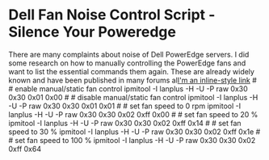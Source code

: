 # Dell Fan Noise Control Script - Silence Your Poweredge

There are many complaints about noise of Dell PowerEdge servers.
I did some research on how to manually controlling the PowerEdge fans and want to list the essential commands them again. These are already widely known and have been published in many forums al[I'm an inline-style link](https://www.google.com)
    #
    # enable manual/static fan control
    ipmitool -I lanplus -H <iDRAC-IP> -U <iDRAC-USER> -P <iDRAC-PASSWORD> raw 0x30 0x30 0x01 0x00
    #
    # disable manual/static fan control
    ipmitool -I lanplus -H <iDRAC-IP> -U <iDRAC-USER> -P <iDRAC-PASSWORD> raw 0x30 0x30 0x01 0x01
    #
    # set fan speed to 0 rpm
    ipmitool -I lanplus -H <iDRAC-IP> -U <iDRAC-USER> -P <iDRAC-PASSWORD> raw 0x30 0x30 0x02 0xff 0x00
    #
    # set fan speed to 20 %
    ipmitool -I lanplus -H <iDRAC-IP> -U <iDRAC-USER> -P <iDRAC-PASSWORD> raw 0x30 0x30 0x02 0xff 0x14
    #
    # set fan speed to 30 %
    ipmitool -I lanplus -H <iDRAC-IP> -U <iDRAC-USER> -P <iDRAC-PASSWORD> raw 0x30 0x30 0x02 0xff 0x1e
    #
    # set fan speed to 100 %
    ipmitool -I lanplus -H <iDRAC-IP> -U <iDRAC-USER> -P <iDRAC-PASSWORD> raw 0x30 0x30 0x02 0xff 0x64

